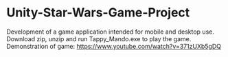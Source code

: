 # Unity-Star-Wars-Game-Project
Development of a game application intended for mobile and desktop use.
Download zip, unzip and run Tappy_Mando.exe to play the game. Demonstration of game: https://www.youtube.com/watch?v=371zUXb5gDQ
